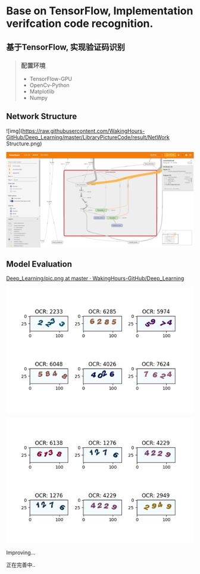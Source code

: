 # Base on TensorFlow, Implementation verifcation code recognition.

## 基于TensorFlow, 实现验证码识别

> ###  配置环境
>
> - TensorFlow-GPU
> - OpenCv-Python
> - Matplotlib
> - Numpy

## Network Structure

![img](https://raw.githubusercontent.com/WakingHours-GitHub/Deep_Learning/master/LibraryPictureCode/result/NetWork Structure.png)

![img](https://raw.githubusercontent.com/WakingHours-GitHub/Deep_Learning/master/LibraryPictureCode/result/Snipaste_2022-03-24_13-24-44.png)

## Model Evaluation

[Deep_Learning/pic.png at master · WakingHours-GitHub/Deep_Learning](https://github.com/WakingHours-GitHub/Deep_Learning/blob/master/LibraryPictureCode/CNN/pic.png)



![img](https://raw.githubusercontent.com/WakingHours-GitHub/Deep_Learning/master/LibraryPictureCode/CNN/pic.png)

![img](https://raw.githubusercontent.com/WakingHours-GitHub/Deep_Learning/master/LibraryPictureCode/result/pic.png)

Improving...

正在完善中..